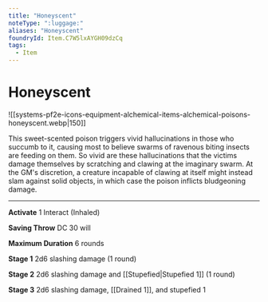 ```yaml
---
title: "Honeyscent"
noteType: ":luggage:"
aliases: "Honeyscent"
foundryId: Item.C7W5lxAYGH09dzCq
tags:
  - Item
---
```


# Honeyscent
![[systems-pf2e-icons-equipment-alchemical-items-alchemical-poisons-honeyscent.webp|150]]

This sweet-scented poison triggers vivid hallucinations in those who succumb to it, causing most to believe swarms of ravenous biting insects are feeding on them. So vivid are these hallucinations that the victims damage themselves by scratching and clawing at the imaginary swarm. At the GM's discretion, a creature incapable of clawing at itself might instead slam against solid objects, in which case the poison inflicts bludgeoning damage.

* * *

**Activate** 1 Interact (Inhaled)

**Saving Throw** DC 30 will

**Maximum Duration** 6 rounds

**Stage 1** 2d6 slashing damage (1 round)

**Stage 2** 2d6 slashing damage and [[Stupefied|Stupefied 1]] (1 round)

**Stage 3** 2d6 slashing damage, [[Drained 1]], and stupefied 1

